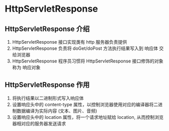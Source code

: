 # HttpServletResponse

## HttpServletResponse 介绍

1. HttpServletResponse 接口实现类有 http 服务器负责提供
2. HttpServletResponse 负责将 doGet/doPost 方法执行结果写入到 响应体 交给浏览器
3. HttpServletResponse 程序员习惯将 HttpServletResponse 接口修饰的对象称为 响应对象


## HttpServletResponse 作用

1. 将执行结果以二进制形式写入响应体
2. 设置响应头中的 content-type 属性，以控制浏览器使用对应的编译器将二进制数据编译为实际内容 (文本、图片、音频)
3. 设置响应头中的 location 属性，将一个请求地址赋给 location, 从而控制浏览器相对应的服务器发送请求


